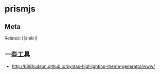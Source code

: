 prismjs
===

## Meta

Related: [[shiki]]


## 一些工具

- http://k88hudson.github.io/syntax-highlighting-theme-generator/www/